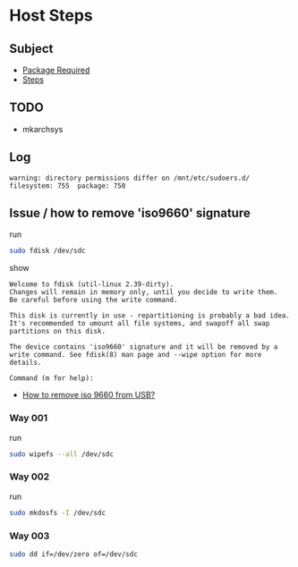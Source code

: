 

# Host Steps


## Subject

* [Package Required](README.packages.md)
* [Steps](README.steps.md)

## TODO

* mkarchsys


## Log

```
warning: directory permissions differ on /mnt/etc/sudoers.d/
filesystem: 755  package: 750
```


## Issue / how to remove 'iso9660' signature

run

``` sh
sudo fdisk /dev/sdc
```

show

```
Welcome to fdisk (util-linux 2.39-dirty).
Changes will remain in memory only, until you decide to write them.
Be careful before using the write command.

This disk is currently in use - repartitioning is probably a bad idea.
It's recommended to umount all file systems, and swapoff all swap
partitions on this disk.

The device contains 'iso9660' signature and it will be removed by a write command. See fdisk(8) man page and --wipe option for more details.

Command (m for help):
```


* [How to remove iso 9660 from USB?](https://superuser.com/questions/14860/how-to-remove-iso-9660-from-usb)


### Way 001

run 

``` sh
sudo wipefs --all /dev/sdc
```

### Way 002

run

``` sh
sudo mkdosfs -I /dev/sdc

```

### Way 003

``` sh
sudo dd if=/dev/zero of=/dev/sdc
```
